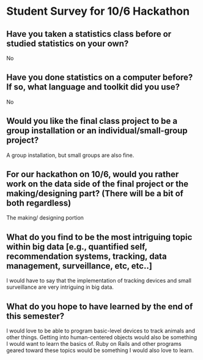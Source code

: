 # Student Survey for 10/6 Hackathon

## Have you taken a statistics class before or studied statistics on your own?
No

## Have you done statistics on a computer before?  If so, what language and toolkit did you use?
No

## Would you like the final class project to be a group installation or an individual/small-group project?
A group installation, but small groups are also fine.

## For our hackathon on 10/6, would you rather work on the data side of the final project or the making/designing part? (There will be a bit of both regardless)
The making/ designing portion

## What do you find to be the most intriguing topic within big data [e.g., quantified self, recommendation systems, tracking, data management, surveillance, etc, etc..]
I would have to say that the implementation of tracking devices and small surveillance are very intriguing in big data.

## What do you hope to have learned by the end of this semester?
I would love to be able to program basic-level devices to track animals and other things. Getting into human-centered objects would also be something I would want to learn the basics of. Ruby on Rails and other programs geared toward these topics would be something I would also love to learn.
